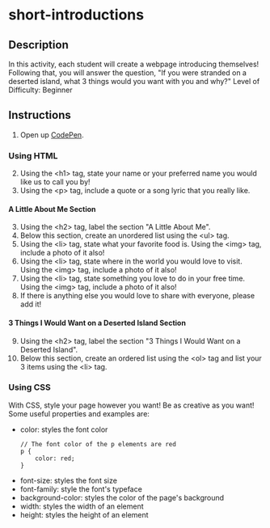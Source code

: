 # short-introductions
## Description
In this activity, each student will create a webpage introducing themselves! Following that, you will answer the question, "If you were stranded on a deserted island, what 3 things would you want with you and why?"
Level of Difficulty: Beginner

## Instructions
1. Open up [CodePen](https://codepen.io/pen/).

### Using HTML
2.  Using the \<h1> tag, state your name or your preferred name you would like us to call you by!
3.  Using the \<p> tag, include a quote or a song lyric that you really like.

#### A Little About Me Section
3.  Using the \<h2> tag, label the section "A Little About Me".
4.  Below this section, create an unordered list using the \<ul> tag.
5.  Using the \<li> tag, state what your favorite food is. Using the \<img> tag, include a photo of it also!
6.  Using the \<li> tag, state where in the world you would love to visit. Using the \<img> tag, include a photo of it also!
7.  Using the \<li> tag, state something you love to do in your free time. Using the \<img> tag, include a photo of it also!
8.  If there is anything else you would love to share with everyone, please add it!

#### 3 Things I Would Want on a Deserted Island Section
9.  Using the \<h2> tag, label the section "3 Things I Would Want on a Deserted Island".
10.  Below this section, create an ordered list using the \<ol> tag and list your 3 items using the \<li> tag.
    
### Using CSS 
With CSS, style your page however you want! Be as creative as you want! Some useful properties and examples are:
* color: styles the font color
  ```
  // The font color of the p elements are red
  p {
      color: red;
  }
* font-size: styles the font size
* font-family: style the font's typeface
* background-color: styles the color of the page's background
* width: styles the width of an element
* height: styles the height of an element
